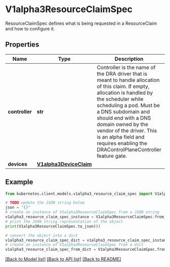 # V1alpha3ResourceClaimSpec

ResourceClaimSpec defines what is being requested in a ResourceClaim and how to configure it.

## Properties

Name | Type | Description | Notes
------------ | ------------- | ------------- | -------------
**controller** | **str** | Controller is the name of the DRA driver that is meant to handle allocation of this claim. If empty, allocation is handled by the scheduler while scheduling a pod.  Must be a DNS subdomain and should end with a DNS domain owned by the vendor of the driver.  This is an alpha field and requires enabling the DRAControlPlaneController feature gate. | [optional] 
**devices** | [**V1alpha3DeviceClaim**](V1alpha3DeviceClaim.md) |  | [optional] 

## Example

```python
from kubernetes.client.models.v1alpha3_resource_claim_spec import V1alpha3ResourceClaimSpec

# TODO update the JSON string below
json = "{}"
# create an instance of V1alpha3ResourceClaimSpec from a JSON string
v1alpha3_resource_claim_spec_instance = V1alpha3ResourceClaimSpec.from_json(json)
# print the JSON string representation of the object
print(V1alpha3ResourceClaimSpec.to_json())

# convert the object into a dict
v1alpha3_resource_claim_spec_dict = v1alpha3_resource_claim_spec_instance.to_dict()
# create an instance of V1alpha3ResourceClaimSpec from a dict
v1alpha3_resource_claim_spec_from_dict = V1alpha3ResourceClaimSpec.from_dict(v1alpha3_resource_claim_spec_dict)
```
[[Back to Model list]](../README.md#documentation-for-models) [[Back to API list]](../README.md#documentation-for-api-endpoints) [[Back to README]](../README.md)


